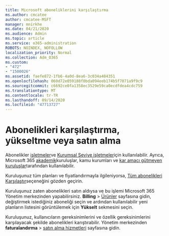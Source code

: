 ```yaml
---
title: Microsoft aboneliklerini karşılaştırma
ms.author: cmcatee
author: cmcatee-MSFT
manager: mnirkhe
ms.date: 04/21/2020
ms.audience: Admin
ms.topic: article
ms.service: o365-administration
ROBOTS: NOINDEX, NOFOLLOW
localization_priority: Normal
ms.collection: Adm_O365
ms.custom:
- "472"
- "1500026"
ms.assetid: faefe872-1fb6-4a0d-8ea6-3c034a484351
ms.openlocfilehash: 060d72e059188f0bda094eeb174b5f7071a9f9c9
ms.sourcegitcommit: c6692ce0fa1358ec3529e59ca0ecdfdea4cdc759
ms.translationtype: MT
ms.contentlocale: tr-TR
ms.lasthandoff: 09/14/2020
ms.locfileid: "47713727"
---
```

# <a name="compare-upgrade-or-purchase-subscriptions"></a>Abonelikleri karşılaştırma, yükseltme veya satın alma
  
Abonelikler [işletmeler](https://products.office.com/compare-all-microsoft-office-products?tab=2)ve [Kurumsal Seviye işletmeler](https://products.office.com/business/compare-more-office-365-for-business-plans)için kullanılabilir. Ayrıca, Microsoft 365 [akademik](https://products.office.com/academic/compare-office-365-education-plans)kuruluşlar, kamu kurumları ve [kar amacı gütmeyen](https://products.office.com/nonprofit/office-365-nonprofit-plans-and-pricing?tab=1) [kuruluşlar](https://products.office.com/government/compare-office-365-government-plans)tarafından kullanılabilir.
  
Kuruluşunuz tüm planları ve fiyatlandırmayla ilgileniyorsa, [Tüm abonelikleri Karşılaştır](https://products.office.com/business/compare-more-office-365-for-business-plans)seçeneğini gözden geçirin.
  
Kuruluşunuz zaten abonelikleri satın aldıysa ve bu işlemi Microsoft 365 Yönetim merkezinden yapabilirsiniz. **Billing** \> [Ürünler](https://go.microsoft.com/fwlink/p/?linkid=842054) sayfasına gidin, değiştirmek istediğiniz aboneliği seçin ve ardından kullanılabilir yeni planların listesini görüntülemek için **Yükselt** sekmesini seçin.
  
Kuruluşunuz, kullanıcıların gereksinimlerini ve özellik gereksinimlerini karşılayacak şekilde abonelikleri karıştırabilir. Yönetim merkezinden **faturalandırma** \> [satın alma hizmetleri](https://go.microsoft.com/fwlink/p/?linkid=868433) sayfasına gidin.